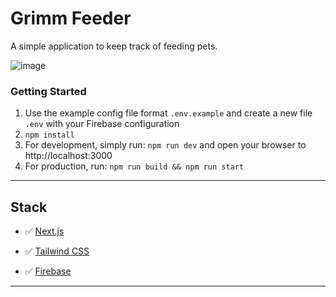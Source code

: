 # Grimm Feeder
A simple application to keep track of feeding pets.

![image](https://user-images.githubusercontent.com/12109721/116826472-07fe4a00-ab49-11eb-9d21-8c128a3052ae.png)



### Getting Started
1. Use the example config file format ```.env.example``` and create a new file ```.env``` with your Firebase configuration
2. ```npm install```
3. For development, simply run: ```npm run dev``` and open your browser to http://localhost:3000
4. For production, run: ```npm run build && npm run start```

***
## Stack

- ✅ [Next.js](https://nextjs.org/)

- ✅ [Tailwind CSS](https://tailwindcss.com/)

- ✅ [Firebase](https://firebase.google.com/)

***
